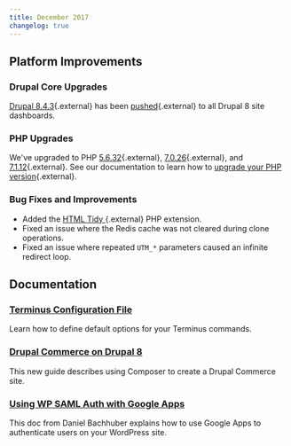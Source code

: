 ```yaml
---
title: December 2017
changelog: true
---
```

## Platform Improvements

### Drupal Core Upgrades
[Drupal 8.4.3](https://www.drupal.org/project/drupal/releases/8.4.3){.external} has been [pushed](https://github.com/pantheon-systems/drops-8/pull/199){.external} to all Drupal 8 site dashboards.

### PHP Upgrades
We've upgraded to PHP [5.6.32](http://www.php.net/ChangeLog-5.php#5.6.32){.external}, [7.0.26](http://www.php.net/ChangeLog-7.php#7.0.26){.external}, and [7.1.12](http://www.php.net/ChangeLog-7.php#7.1.12){.external}. See our documentation to learn how to [upgrade your PHP version](https://pantheon.io/docs/php-versions/){.external}.

### Bug Fixes and Improvements
 - Added the [HTML Tidy ](http://www.html-tidy.org/){.external} PHP extension.
 - Fixed an issue where the Redis cache was not cleared during clone operations.
 - Fixed an issue where repeated `UTM_*` parameters caused an infinite redirect loop.

## Documentation

### [Terminus Configuration File](https://pantheon.io/docs/terminus/configuration/)
Learn how to define default options for your Terminus commands.

### [Drupal Commerce on Drupal 8](https://pantheon.io/docs/guides/drupal-8-commerce/)
This new guide describes using Composer to create a Drupal Commerce site.

### [Using WP SAML Auth with Google Apps](https://pantheon.io/docs/wordpress-google-sso/)
This doc from Daniel Bachhuber explains how to use Google Apps to authenticate users on your WordPress site.
